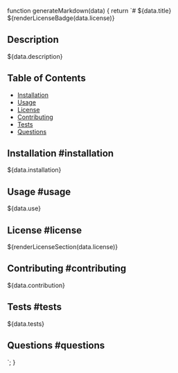 function generateMarkdown(data) {
  return `# ${data.title} ${renderLicenseBadge(data.license)}

  ## Description
${data.description}

## Table of Contents
* [Installation](#installation)
* [Usage](#usage)
* [License](#license)
* [Contributing](#contributing)
* [Tests](#tests)
* [Questions](#questions)

## Installation #installation
${data.installation}

## Usage #usage
${data.use}

## License #license
${renderLicenseSection(data.license)}

## Contributing #contributing
${data.contribution}

## Tests #tests
${data.tests}

## Questions #questions

`;
}